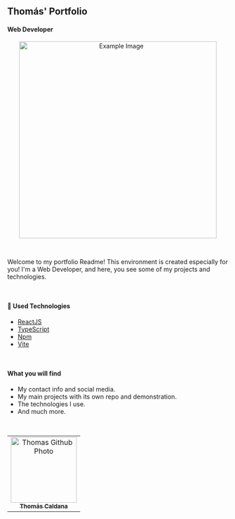 ## Thomás' Portfolio
#### Web Developer

<p align="center">
<img src="https://github.com/thomascaldana/files-for-readmes/blob/main/Ilustra%C3%A7%C3%A3o%20projeto%20portfolio%20svg.svg" alt="Example Image" width="450" />
</p>

<br>

Welcome to my portfolio Readme! This environment is created especially for you! I'm a Web Developer, and here, you see some of my projects and technologies.

<br>

 <h4>🚀 Used Technologies </h4>

- [ReactJS](https://react.dev/)
- [TypeScript](https://www.typescriptlang.org/)
- [Npm](https://www.npmjs.com/)
- [Vite](https://vitejs.dev/)


<br>
<h4>What you will find</h4>

- My contact info and social media.
- My main projects with its own repo and demonstration.
- The technologies I use.
- And much more.

<br align="center" >
  <td align="center">
    <td align="center">
      <td>
        <summary>
          <table border="0">
            <tr>
              <td align="center">
                <a href="https://github.com/thomascaldana">
                  <img src="https://avatars.githubusercontent.com/thomascaldana" width="150px;" alt="Thomas Github Photo"/>
                </a>
                <br>
                <a href="https://www.linkedin.com/in/thomas-caldana/">
                  <sub>
                    <b>Thomás Caldana</b>
                  </sub>
                </a>
              </td>
            </tr>
            </details>
          </td>
      </tr>
    </table>
